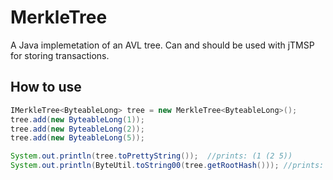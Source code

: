 # MerkleTree
A Java implemetation of an AVL tree. 
Can and should be used with jTMSP for storing transactions.


## How to use
```java
IMerkleTree<ByteableLong> tree = new MerkleTree<ByteableLong>();
tree.add(new ByteableLong(1));
tree.add(new ByteableLong(2));
tree.add(new ByteableLong(5));

System.out.println(tree.toPrettyString());  //prints: (1 (2 5))
System.out.println(ByteUtil.toString00(tree.getRootHash())); //prints: 9BDF43BD12B0BF8333C95EF484D3C12B6E19E26B
```
